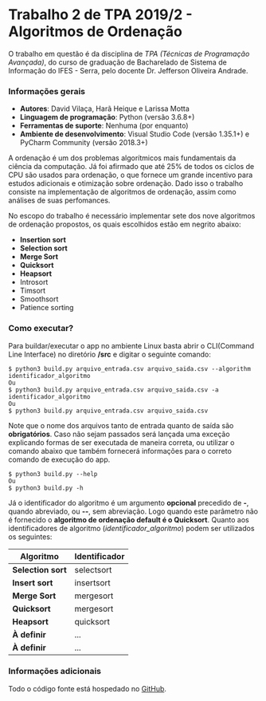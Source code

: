 # Trabalho 2 de TPA 2019/2 - Algoritmos de Ordenação

O trabalho em questão é da disciplina de *TPA (Técnicas de Programação Avançada)*, do curso de graduação de Bacharelado de Sistema de Informação do IFES - Serra, pelo docente Dr. Jefferson Oliveira Andrade.

### Informações gerais
- **Autores**: David Vilaça, Harã Heique e Larissa Motta
- **Linguagem de programação**: Python (versão 3.6.8+)
- **Ferramentas de suporte**: Nenhuma (por enquanto)
- **Ambiente de desenvolvimento**: Visual Studio Code (versão 1.35.1+) e PyCharm Community (versão 2018.3+)

A ordenação é um dos problemas algorı́tmicos mais fundamentais da ciência da computação. Já foi afirmado que até 25% de todos os ciclos de CPU são usados para ordenação, o que fornece um grande incentivo para estudos adicionais e otimização sobre
ordenação. Dado isso o trabalho consiste na implementação de algoritmos de ordenação, assim como análises de suas perfomances.

No escopo do trabalho é necessário implementar sete dos nove algoritmos de ordenação propostos, os quais escolhidos estão em negrito abaixo:
- **Insertion sort**
- **Selection sort**
- **Merge Sort**
- **Quicksort**
- **Heapsort**
- Introsort
- Timsort
- Smoothsort
- Patience sorting

### Como executar?
Para buildar/executar o app no ambiente Linux basta abrir o CLI(Command Line Interface) no diretório __/src__ e digitar o seguinte comando:

    $ python3 build.py arquivo_entrada.csv arquivo_saida.csv --algorithm identificador_algoritmo
    Ou
    $ python3 build.py arquivo_entrada.csv arquivo_saida.csv -a identificador_algoritmo
    Ou
    $ python3 build.py arquivo_entrada.csv arquivo_saida.csv

Note que o nome dos arquivos tanto de entrada quanto de saída são **obrigatórios**. Caso não sejam passados será lançada uma exceção explicando formas de ser executada de maneira correta, ou utilizar o comando abaixo que também fornecerá informações para o correto comando de execução do app.

    $ python3 build.py --help
    Ou
    $ python3 build.py -h

Já o identificador do algoritmo é um argumento **opcional** precedido de **-**, quando abreviado, ou **--**, sem abreviação. Logo quando este parâmetro não é fornecido o **algoritmo de ordenação default é o Quicksort**. Quanto aos identificadores de algoritmo (*identificador_algoritmo*) podem ser utilizados os seguintes:

<div align="center">
  
Algoritmo|Identificador
---|---
**Selection sort**|selectsort
**Insert sort**|insertsort
**Merge Sort**|mergesort
**Quicksort**|mergesort
**Heapsort**|quicksort
**À definir**|...
**À definir**|...

</div>


### Informações adicionais
Todo o código fonte está hospedado no [GitHub](https://github.com/HaraHeique/TPA-trab2-ordenacao).
